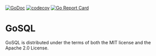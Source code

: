[![GoDoc](https://godoc.org/github.com/udovin/gosql?status.svg)](https://godoc.org/github.com/udovin/gosql)
[![codecov](https://codecov.io/gh/udovin/gosql/branch/master/graph/badge.svg)](https://codecov.io/gh/udovin/gosql)
[![Go Report Card](https://goreportcard.com/badge/github.com/udovin/gosql)](https://goreportcard.com/report/github.com/udovin/gosql)

# GoSQL

GoSQL is distributed under the terms of both the MIT license and the Apache 2.0 License.
